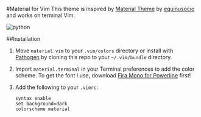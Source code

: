 #Material for Vim
This theme is inspired by [Material Theme](https://github.com/equinusocio/material-theme) by [equinusocio](https://github.com/equinusocio) and works on terminal Vim.

![python](https://www.github.com/jackiehluo/vim-material/raw/master/screenshot.png)

##Installation

1. Move `material.vim` to your `.vim/colors` directory or install with [Pathogen](https://github.com/tpope/vim-pathogen) by cloning this repo to your `~/.vim/bundle` directory.

2. Import `material.terminal` in your Terminal preferences to add the color scheme. To get the font I use, download [Fira Mono for Powerline](https://github.com/powerline/fonts/raw/master/FiraMono/FuraMono-Regular%20Powerline.otf) first!

3. Add the following to your `.vimrc`:

    ```vimL
    syntax enable
    set background=dark
    colorscheme material
    ```
